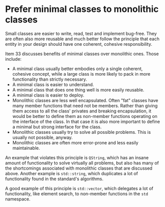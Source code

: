 # Prefer minimal classes to monolithic classes

Small classes are easier to write, read, test and implement bug-free. They are often also more reusable and much better follow the principle that each entity in your design should have one coherent, cohesive responsibility.

Item 33 discusses benefits of minimal classes over monolithic ones. Those include:

* A minimal class usually better embodies only a single coherent, cohesive concept, while a large class is more likely to pack in more functionality than strictly necessary.
* A minimal class is easier to understand.
* A minimal class that does one thing well is more easily reusable.
* A minimal class is easier to deploy.
* Monolithic classes are less well encapsulated. Often "fat" classes have many member functions that need not be members. Rather than giving them access to all the class' privates and breaking encapsulation, it would be better to define them as non-member functions operating on the interface of the class. In that case it is also more important to define a minimal but strong interface for the class.
* Monolithic classes usually try to solve all possible problems. This is usually not possible, anyway.
* Monolithic classes are often more error-prone and less easily maintainable.

An example that violates this principle is `QString`, which has an insane amount of functionality to solve virtually all problems, but also has many of the shortcomings associated with monolithic classes that are discussed above. Another example is `std::string`, which duplicates a lot of functionality found in the standard's algorithms.

A good example of this principle is `std::vector`, which delegates a lot of functionality, like element search, to non-member functions in the `std` namespace.
